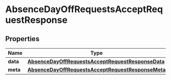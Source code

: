 

# AbsenceDayOffRequestsAcceptRequestResponse


## Properties

| Name | Type | Description | Notes |
|------------ | ------------- | ------------- | -------------|
|**data** | [**AbsenceDayOffRequestsAcceptRequestResponseData**](AbsenceDayOffRequestsAcceptRequestResponseData.md) |  |  [optional] |
|**meta** | [**AbsenceDayOffRequestsAcceptRequestResponseMeta**](AbsenceDayOffRequestsAcceptRequestResponseMeta.md) |  |  [optional] |



